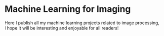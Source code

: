 # Machine Learning for Imaging

Here I publish all my machine learning projects related to image processing, I hope it will be interesting and enjoyable for all readers!
